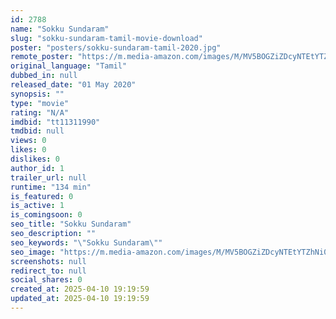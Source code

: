 ```yaml
---
id: 2788
name: "Sokku Sundaram"
slug: "sokku-sundaram-tamil-movie-download"
poster: "posters/sokku-sundaram-tamil-2020.jpg"
remote_poster: "https://m.media-amazon.com/images/M/MV5BOGZiZDcyNTEtYTZhNi00YTBiLWExZTgtMWVlNGJhYTBhZjUzXkEyXkFqcGdeQXVyNTM3MDMyMDQ@._V1_SX300.jpg"
original_language: "Tamil"
dubbed_in: null
released_date: "01 May 2020"
synopsis: ""
type: "movie"
rating: "N/A"
imdbid: "tt11311990"
tmdbid: null
views: 0
likes: 0
dislikes: 0
author_id: 1
trailer_url: null
runtime: "134 min"
is_featured: 0
is_active: 1
is_comingsoon: 0
seo_title: "Sokku Sundaram"
seo_description: ""
seo_keywords: "\"Sokku Sundaram\""
seo_image: "https://m.media-amazon.com/images/M/MV5BOGZiZDcyNTEtYTZhNi00YTBiLWExZTgtMWVlNGJhYTBhZjUzXkEyXkFqcGdeQXVyNTM3MDMyMDQ@._V1_SX300.jpg"
screenshots: null
redirect_to: null
social_shares: 0
created_at: 2025-04-10 19:19:59
updated_at: 2025-04-10 19:19:59
---
```


